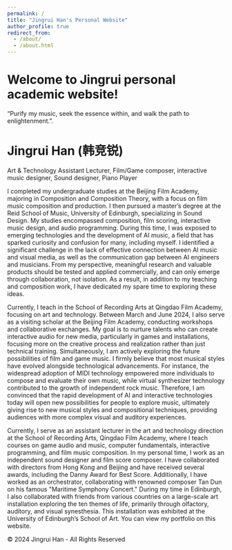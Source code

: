 ```yaml
---
permalink: /
title: "Jingrui Han's Personal Website"
author_profile: true
redirect_from: 
  - /about/
  - /about.html
---
```


#  **Welcome to Jingrui personal academic website!** 
“Purify my music, seek the essence within, and walk the path to enlightenment.”.
#  **Jingrui Han (韩竞锐)**

Art & Technology Assistant Lecturer, Film/Game composer, interactive music designer, Sound designer, Piano Player 

I completed my undergraduate studies at the Beijing Film Academy, majoring in Composition and Composition Theory, with a focus on film music composition and production. I then pursued a master’s degree at the Reid School of Music, University of Edinburgh, specializing in Sound Design. My studies encompassed composition, film scoring, interactive music design, and audio programming. During this time, I was exposed to emerging technologies and the development of AI music, a field that has sparked curiosity and confusion for many, including myself. I identified a significant challenge in the lack of effective connection between AI music and visual media, as well as the communication gap between AI engineers and musicians. From my perspective, meaningful research and valuable products should be tested and applied commercially, and can only emerge through collaboration, not isolation. As a result, in addition to my teaching and composition work, I have dedicated my spare time to exploring these ideas.

Currently, I teach in the School of Recording Arts at Qingdao Film Academy, focusing on art and technology. Between March and June 2024, I also serve as a visiting scholar at the Beijing Film Academy, conducting workshops and collaborative exchanges. My goal is to nurture talents who can create interactive audio for new media, particularly in games and installations, focusing more on the creative process and realization rather than just technical training. Simultaneously, I am actively exploring the future possibilities of film and game music. I firmly believe that most musical styles have evolved alongside technological advancements. For instance, the widespread adoption of MIDI technology empowered more individuals to compose and evaluate their own music, while virtual synthesizer technology contributed to the growth of independent rock music. Therefore, I am convinced that the rapid development of AI and interactive technologies today will open new possibilities for people to explore music, ultimately giving rise to new musical styles and compositional techniques, providing audiences with more complex visual and auditory experiences.

Currently, I serve as an assistant lecturer in the art and technology direction at the School of Recording Arts, Qingdao Film Academy, where I teach courses on game audio and music, computer fundamentals, interactive programming, and film music composition. In my personal time, I work as an independent sound designer and film score composer. I have collaborated with directors from Hong Kong and Beijing and have received several awards, including the Danny Award for Best Score. Additionally, I have worked as an orchestrator, collaborating with renowned composer Tan Dun on his famous "Maritime Symphony Concert." During my time in Edinburgh, I also collaborated with friends from various countries on a large-scale art installation exploring the ten themes of life, primarily through olfactory, auditory, and visual synesthesia. This installation was exhibited at the University of Edinburgh’s School of Art. You can view my portfolio on this website.



&copy; 2024 Jingrui Han - All Rights Reserved






